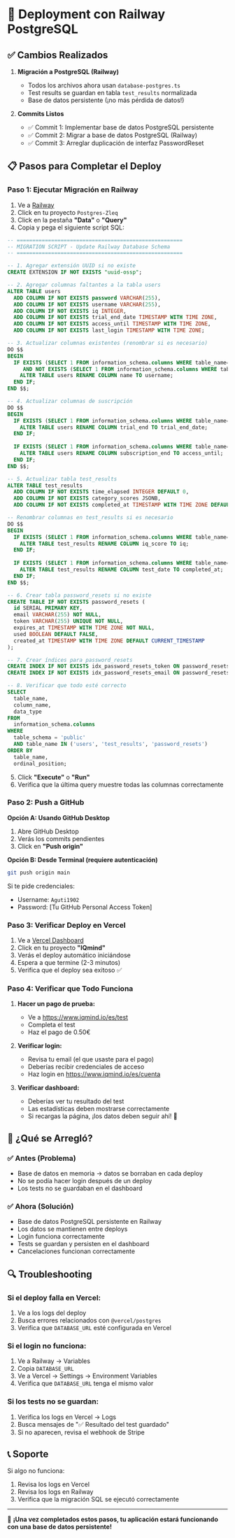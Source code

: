 # 🚀 Deployment con Railway PostgreSQL

## ✅ Cambios Realizados

1. **Migración a PostgreSQL (Railway)**
   - Todos los archivos ahora usan `database-postgres.ts`
   - Test results se guardan en tabla `test_results` normalizada
   - Base de datos persistente (¡no más pérdida de datos!)

2. **Commits Listos**
   - ✅ Commit 1: Implementar base de datos PostgreSQL persistente
   - ✅ Commit 2: Migrar a base de datos PostgreSQL (Railway)
   - ✅ Commit 3: Arreglar duplicación de interfaz PasswordReset

## 📋 Pasos para Completar el Deploy

### **Paso 1: Ejecutar Migración en Railway**

1. Ve a [Railway](https://railway.app/)
2. Click en tu proyecto `Postgres-Zleq`
3. Click en la pestaña **"Data"** o **"Query"**
4. Copia y pega el siguiente script SQL:

```sql
-- =====================================================
-- MIGRATION SCRIPT - Update Railway Database Schema
-- =====================================================

-- 1. Agregar extensión UUID si no existe
CREATE EXTENSION IF NOT EXISTS "uuid-ossp";

-- 2. Agregar columnas faltantes a la tabla users
ALTER TABLE users 
  ADD COLUMN IF NOT EXISTS password VARCHAR(255),
  ADD COLUMN IF NOT EXISTS username VARCHAR(255),
  ADD COLUMN IF NOT EXISTS iq INTEGER,
  ADD COLUMN IF NOT EXISTS trial_end_date TIMESTAMP WITH TIME ZONE,
  ADD COLUMN IF NOT EXISTS access_until TIMESTAMP WITH TIME ZONE,
  ADD COLUMN IF NOT EXISTS last_login TIMESTAMP WITH TIME ZONE;

-- 3. Actualizar columnas existentes (renombrar si es necesario)
DO $$ 
BEGIN
  IF EXISTS (SELECT 1 FROM information_schema.columns WHERE table_name='users' AND column_name='name') 
     AND NOT EXISTS (SELECT 1 FROM information_schema.columns WHERE table_name='users' AND column_name='username') THEN
    ALTER TABLE users RENAME COLUMN name TO username;
  END IF;
END $$;

-- 4. Actualizar columnas de suscripción
DO $$ 
BEGIN
  IF EXISTS (SELECT 1 FROM information_schema.columns WHERE table_name='users' AND column_name='trial_end') THEN
    ALTER TABLE users RENAME COLUMN trial_end TO trial_end_date;
  END IF;
  
  IF EXISTS (SELECT 1 FROM information_schema.columns WHERE table_name='users' AND column_name='subscription_end') THEN
    ALTER TABLE users RENAME COLUMN subscription_end TO access_until;
  END IF;
END $$;

-- 5. Actualizar tabla test_results
ALTER TABLE test_results
  ADD COLUMN IF NOT EXISTS time_elapsed INTEGER DEFAULT 0,
  ADD COLUMN IF NOT EXISTS category_scores JSONB,
  ADD COLUMN IF NOT EXISTS completed_at TIMESTAMP WITH TIME ZONE DEFAULT CURRENT_TIMESTAMP;

-- Renombrar columnas en test_results si es necesario
DO $$ 
BEGIN
  IF EXISTS (SELECT 1 FROM information_schema.columns WHERE table_name='test_results' AND column_name='iq_score') THEN
    ALTER TABLE test_results RENAME COLUMN iq_score TO iq;
  END IF;
  
  IF EXISTS (SELECT 1 FROM information_schema.columns WHERE table_name='test_results' AND column_name='test_date') THEN
    ALTER TABLE test_results RENAME COLUMN test_date TO completed_at;
  END IF;
END $$;

-- 6. Crear tabla password_resets si no existe
CREATE TABLE IF NOT EXISTS password_resets (
  id SERIAL PRIMARY KEY,
  email VARCHAR(255) NOT NULL,
  token VARCHAR(255) UNIQUE NOT NULL,
  expires_at TIMESTAMP WITH TIME ZONE NOT NULL,
  used BOOLEAN DEFAULT FALSE,
  created_at TIMESTAMP WITH TIME ZONE DEFAULT CURRENT_TIMESTAMP
);

-- 7. Crear índices para password_resets
CREATE INDEX IF NOT EXISTS idx_password_resets_token ON password_resets(token);
CREATE INDEX IF NOT EXISTS idx_password_resets_email ON password_resets(email);

-- 8. Verificar que todo esté correcto
SELECT 
  table_name, 
  column_name, 
  data_type 
FROM 
  information_schema.columns 
WHERE 
  table_schema = 'public' 
  AND table_name IN ('users', 'test_results', 'password_resets')
ORDER BY 
  table_name, 
  ordinal_position;
```

5. Click **"Execute"** o **"Run"**
6. Verifica que la última query muestre todas las columnas correctamente

### **Paso 2: Push a GitHub**

**Opción A: Usando GitHub Desktop**
1. Abre GitHub Desktop
2. Verás los commits pendientes
3. Click en **"Push origin"**

**Opción B: Desde Terminal (requiere autenticación)**
```bash
git push origin main
```

Si te pide credenciales:
- Username: `Aguti1902`
- Password: [Tu GitHub Personal Access Token]

### **Paso 3: Verificar Deploy en Vercel**

1. Ve a [Vercel Dashboard](https://vercel.com/dashboard)
2. Click en tu proyecto **"IQmind"**
3. Verás el deploy automático iniciándose
4. Espera a que termine (2-3 minutos)
5. Verifica que el deploy sea exitoso ✅

### **Paso 4: Verificar que Todo Funciona**

1. **Hacer un pago de prueba:**
   - Ve a https://www.iqmind.io/es/test
   - Completa el test
   - Haz el pago de 0.50€

2. **Verificar login:**
   - Revisa tu email (el que usaste para el pago)
   - Deberías recibir credenciales de acceso
   - Haz login en https://www.iqmind.io/es/cuenta

3. **Verificar dashboard:**
   - Deberías ver tu resultado del test
   - Las estadísticas deben mostrarse correctamente
   - Si recargas la página, ¡los datos deben seguir ahí! 🎉

## 🎯 ¿Qué se Arregló?

### ✅ **Antes (Problema)**
- Base de datos en memoria → datos se borraban en cada deploy
- No se podía hacer login después de un deploy
- Los tests no se guardaban en el dashboard

### ✅ **Ahora (Solución)**
- Base de datos PostgreSQL persistente en Railway
- Los datos se mantienen entre deploys
- Login funciona correctamente
- Tests se guardan y persisten en el dashboard
- Cancelaciones funcionan correctamente

## 🔍 Troubleshooting

### Si el deploy falla en Vercel:
1. Ve a los logs del deploy
2. Busca errores relacionados con `@vercel/postgres`
3. Verifica que `DATABASE_URL` esté configurada en Vercel

### Si el login no funciona:
1. Ve a Railway → Variables
2. Copia `DATABASE_URL`
3. Ve a Vercel → Settings → Environment Variables
4. Verifica que `DATABASE_URL` tenga el mismo valor

### Si los tests no se guardan:
1. Verifica los logs en Vercel → Logs
2. Busca mensajes de "✅ Resultado del test guardado"
3. Si no aparecen, revisa el webhook de Stripe

## 📞 Soporte

Si algo no funciona:
1. Revisa los logs en Vercel
2. Revisa los logs en Railway
3. Verifica que la migración SQL se ejecutó correctamente

---

🎉 **¡Una vez completados estos pasos, tu aplicación estará funcionando con una base de datos persistente!**

